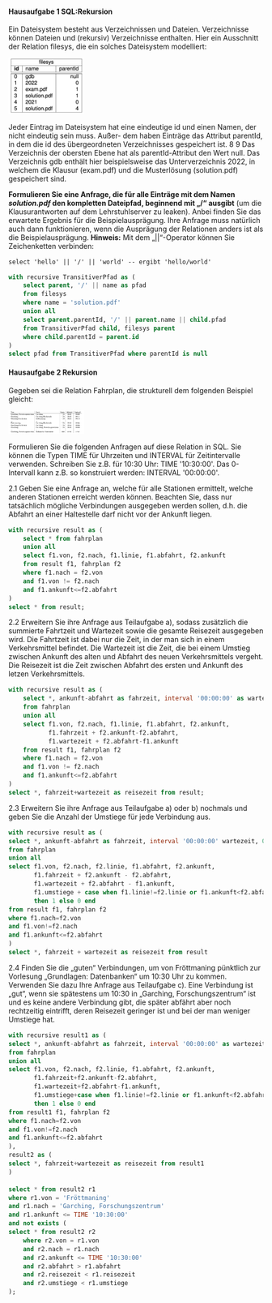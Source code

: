 #### Hausaufgabe 1 SQL:Rekursion
Ein Dateisystem besteht aus Verzeichnissen und Dateien. Verzeichnisse können Dateien und (rekursiv) Verzeichnisse enthalten. Hier ein Ausschnitt der Relation filesys, die ein solches Dateisystem modelliert:

<img src="images/filesys.png" width=150>

Jeder Eintrag im Dateisystem hat eine eindeutige id und einen Namen, der nicht eindeutig sein muss. Außer- dem haben Einträge das Attribut parentId, in dem die id des übergeordneten Verzeichnisses gespeichert ist.
8 9
Das Verzeichnis der obersten Ebene hat als parentId-Attribut den Wert null.
Das Verzeichnis gdb enthält hier beispielsweise das Unterverzeichnis 2022, in welchem die Klausur (exam.pdf) und die Musterlösung (solution.pdf) gespeichert sind.

**Formulieren Sie eine Anfrage, die für alle Einträge mit dem Namen *solution.pdf* den kompletten Dateipfad, beginnend mit „/“ ausgibt** (um die Klausurantworten auf dem Lehrstuhlserver zu leaken). Anbei finden Sie das erwartete Ergebnis für die Beispielausprägung. Ihre Anfrage muss natürlich auch dann funktionieren, wenn die Ausprägung der Relationen anders ist als die Beispielausprägung.
**Hinweis:** Mit dem „||“-Operator können Sie Zeichenketten verbinden:

    select 'hello' || '/' || 'world' -- ergibt 'hello/world'
    
```sql
with recursive TransitiverPfad as ( 
    select parent, '/' || name as pfad 
    from filesys
    where name = 'solution.pdf'
    union all
    select parent.parentId, '/' || parent.name || child.pfad 
    from TransitiverPfad child, filesys parent
    where child.parentId = parent.id
)
select pfad from TransitiverPfad where parentId is null
```

#### Hausaufgabe 2 Rekursion
Gegeben sei die Relation Fahrplan, die strukturell dem folgenden Beispiel gleicht:

<img src="images/fahrplan.png" width=150>

Formulieren Sie die folgenden Anfragen auf diese Relation in SQL. Sie können die Typen TIME für Uhrzeiten und INTERVAL für Zeitintervalle verwenden. Schreiben Sie z.B. für 10:30 Uhr: TIME '10:30:00'. Das 0-Intervall kann z.B. so konstruiert werden: INTERVAL '00:00:00'.

2.1 Geben Sie eine Anfrage an, welche für alle Stationen ermittelt, welche anderen Stationen erreicht werden können. Beachten Sie, dass nur tatsächlich mögliche Verbindungen ausgegeben werden sollen, d.h. die Abfahrt an einer Haltestelle darf nicht vor der Ankunft liegen.
```sql
with recursive result as (
    select * from fahrplan 
    union all
    select f1.von, f2.nach, f1.linie, f1.abfahrt, f2.ankunft
    from result f1, fahrplan f2
    where f1.nach = f2.von 
    and f1.von != f2.nach 
    and f1.ankunft<=f2.abfahrt
)
select * from result;
```
2.2 Erweitern Sie ihre Anfrage aus Teilaufgabe a), sodass zusätzlich die summierte Fahrtzeit und Wartezeit sowie die gesamte Reisezeit ausgegeben wird. Die Fahrtzeit ist dabei nur die Zeit, in der man sich in einem Verkehrsmittel befindet. Die Wartezeit ist die Zeit, die bei einem Umstieg zwischen Ankunft des alten und Abfahrt des neuen Verkehrsmittels vergeht. Die Reisezeit ist die Zeit zwischen Abfahrt des ersten und Ankunft des letzen Verkehrsmittels.
```sql
with recursive result as (
    select *, ankunft-abfahrt as fahrzeit, interval '00:00:00' as wartezeit 
    from fahrplan 
    union all
    select f1.von, f2.nach, f1.linie, f1.abfahrt, f2.ankunft, 
           f1.fahrzeit + f2.ankunft-f2.abfahrt, 
           f1.wartezeit + f2.abfahrt-f1.ankunft
    from result f1, fahrplan f2
    where f1.nach = f2.von 
    and f1.von != f2.nach 
    and f1.ankunft<=f2.abfahrt
)
select *, fahrzeit+wartezeit as reisezeit from result;
```
2.3 Erweitern Sie ihre Anfrage aus Teilaufgabe a) oder b) nochmals und geben Sie die Anzahl der Umstiege für jede Verbindung aus.
```sql
with recursive result as (
select *, ankunft-abfahrt as fahrzeit, interval '00:00:00' wartezeit, 0 as umstiege
from fahrplan
union all
select f1.von, f2.nach, f2.linie, f1.abfahrt, f2.ankunft,
       f1.fahrzeit + f2.ankunft - f2.abfahrt, 
       f1.wartezeit + f2.abfahrt - f1.ankunft,
       f1.umstiege + case when f1.linie!=f2.linie or f1.ankunft<f2.abfahrt 
       then 1 else 0 end
from result f1, fahrplan f2
where f1.nach=f2.von 
and f1.von!=f2.nach 
and f1.ankunft<=f2.abfahrt
)
select *, fahrzeit + wartezeit as reisezeit from result
```
2.4 Finden Sie die „guten“ Verbindungen, um von Fröttmaning pünktlich zur Vorlesung „Grundlagen: Datenbanken“ um 10:30 Uhr zu kommen. Verwenden Sie dazu Ihre Anfrage aus Teilaufgabe c). Eine Verbindung ist „gut“, wenn sie spätestens um 10:30 in „Garching, Forschungszentrum“ ist und es keine andere Verbindung gibt, die später abfährt aber noch rechtzeitig eintrifft, deren Reisezeit geringer ist und bei der man weniger Umstiege hat.
```sql
with recursive result1 as (
select *, ankunft-abfahrt as fahrzeit, interval '00:00:00' as wartezeit, 0 as umstiege
from fahrplan
union all
select f1.von, f2.nach, f2.linie, f1.abfahrt, f2.ankunft,
       f1.fahrzeit+f2.ankunft-f2.abfahrt, 
       f1.wartezeit+f2.abfahrt-f1.ankunft,
       f1.umstiege+case when f1.linie!=f2.linie or f1.ankunft<f2.abfahrt 
       then 1 else 0 end
from result1 f1, fahrplan f2
where f1.nach=f2.von 
and f1.von!=f2.nach 
and f1.ankunft<=f2.abfahrt
),
result2 as (
select *, fahrzeit+wartezeit as reisezeit from result1
)

select * from result2 r1 
where r1.von = 'Fröttmaning' 
and r1.nach = 'Garching, Forschungszentrum' 
and r1.ankunft <= TIME '10:30:00' 
and not exists (
select * from result2 r2 
    where r2.von = r1.von 
    and r2.nach = r1.nach 
    and r2.ankunft <= TIME '10:30:00' 
    and r2.abfahrt > r1.abfahrt 
    and r2.reisezeit < r1.reisezeit 
    and r2.umstiege < r1.umstiege
);
```
